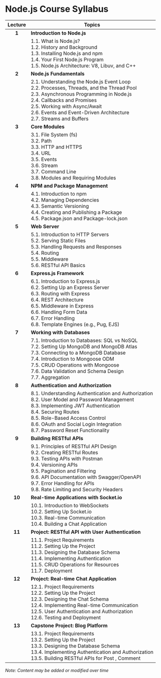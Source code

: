 # Node.js Course Syllabus

| Lecture | Topics                                                                                                                                                                                                                                                                                     |
| :-----: | ------------------------------------------------------------------------------------------------------------------------------------------------------------------------------------------------------------------------------------------------------------------------------------------ |
|  **1**  | **Introduction to Node.js**                                                                                                                                                                                                                                                                |
|         | 1.1. What is Node.js?<br>1.2. History and Background<br>1.3. Installing Node.js and npm<br>1.4. Your First Node.js Program<br>1.5. Node.js Architecture: V8, Libuv, and C++                                                                                                                |
|  **2**  | **Node.js Fundamentals**                                                                                                                                                                                                                                                                   |
|         | 2.1. Understanding the Node.js Event Loop<br>2.2. Processes, Threads, and the Thread Pool<br>2.3. Asynchronous Programming in Node.js<br>2.4. Callbacks and Promises<br>2.5. Working with Async/Await<br>2.6. Events and Event-Driven Architecture<br>2.7. Streams and Buffers             |
|  **3**  | **Core Modules**                                                                                                                                                                                                                                                                           |
|         | 3.1. File System (fs)<br>3.2. Path<br>3.3. HTTP and HTTPS<br>3.4. URL<br>3.5. Events<br>3.6. Stream<br>3.7. Command Line<br>3.8. Modules and Requiring Modules                                                                                                                             |
|  **4**  | **NPM and Package Management**                                                                                                                                                                                                                                                             |
|         | 4.1. Introduction to npm<br>4.2. Managing Dependencies<br>4.3. Semantic Versioning<br>4.4. Creating and Publishing a Package<br>4.5. Package.json and Package-lock.json                                                                                                                    |
|  **5**  | **Web Server**                                                                                                                                                                                                                                                                             |
|         | 5.1. Introduction to HTTP Servers<br>5.2. Serving Static Files<br>5.3. Handling Requests and Responses<br>5.4. Routing<br>5.5. Middleware<br>5.6. RESTful API Basics                                                                                                                       |
|  **6**  | **Express.js Framework**                                                                                                                                                                                                                                                                   |
|         | 6.1. Introduction to Express.js<br>6.2. Setting Up an Express Server<br>6.3. Routing with Express<br>6.4. REST Architecture<br>6.5. Middleware in Express<br>6.6. Handling Form Data<br>6.7. Error Handling<br>6.8. Template Engines (e.g., Pug, EJS)                                      |
|  **7**  | **Working with Databases**                                                                                                                                                                                                                                                                 |
|         | 7.1. Introduction to Databases: SQL vs NoSQL<br>7.2. Setting Up MongoDB and MongoDB Atlas<br>7.3. Connecting to a MongoDB Database<br>7.4. Introduction to Mongoose ODM<br>7.5. CRUD Operations with Mongoose<br>7.6. Data Validation and Schema Design<br>7.7. Aggregation                |
|  **8**  | **Authentication and Authorization**                                                                                                                                                                                                                                                       |
|         | 8.1. Understanding Authentication and Authorization<br>8.2. User Model and Password Management<br>8.3. Implementing JWT Authentication<br>8.4. Securing Routes<br>8.5. Role-Based Access Control<br>8.6. OAuth and Social Login Integration<br>8.7. Password Reset Functionality           |
|  **9**  | **Building RESTful APIs**                                                                                                                                                                                                                                                                  |
|         | 9.1. Principles of RESTful API Design<br>9.2. Creating RESTful Routes<br>9.3. Testing APIs with Postman<br>9.4. Versioning APIs<br>9.5. Pagination and Filtering<br>9.6. API Documentation with Swagger/OpenAPI<br>9.7. Error Handling for APIs<br>9.8. Rate Limiting and Security Headers |
| **10**  | **Real-time Applications with Socket.io**                                                                                                                                                                                                                                                  |
|         | 10.1. Introduction to WebSockets<br>10.2. Setting Up Socket.io<br>10.3. Real-time Communication<br>10.4. Building a Chat Application<br>                                                                                                                                                   |
| **11**  | **Project: RESTful API with User Authentication**                                                                                                                                                                                                                                          |
|         | 11.1. Project Requirements<br>11.2. Setting Up the Project<br>11.3. Designing the Database Schema<br>11.4. Implementing Authentication<br>11.5. CRUD Operations for Resources<br>11.7. Deployment                                                                                          |
| **12**  | **Project: Real-time Chat Application**                                                                                                                                                                                                                                                    |
|         | 12.1. Project Requirements<br>12.2. Setting Up the Project<br>12.3. Designing the Chat Schema<br>12.4. Implementing Real-time Communication<br>12.5. User Authentication and Authorization<br>12.6. Testing and Deployment                                                                 |
| **13**  | **Capstone Project: Blog Platform**                                                                                                                                                                                                                                                        |
|         | 13.1. Project Requirements<br>13.2. Setting Up the Project<br>13.3. Designing the Database Schema<br>13.4. Implementing Authentication and Authorization<br>13.5. Building RESTful APIs for Post , Comment                                                                                 |

_Note: Content may be added or modified over time_
